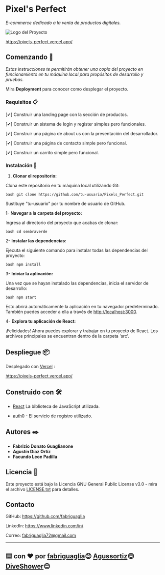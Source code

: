 # Pixel's Perfect

_E-commerce dedicado a la venta de productos digitales._

![Logo del Proyecto](./src/assets/img/logoPixelV1.png)

https://pixels-perfect.vercel.app/

## Comenzando 🚀

_Estas instrucciones te permitirán obtener una copia del proyecto en funcionamiento en tu máquina local para propósitos de desarrollo y pruebas._

Mira **Deployment** para conocer como desplegar el proyecto.


### Requisitos 📋

[✔] Construir una landing page con la sección de productos.

[✔] Construir un sistema de login y register simples pero funcionales.

[✔] Construir una página de about us con la presentación del desarrollador.

[✔] Construir una página de contacto simple pero funcional.

[✔] Construir un carrito simple pero funcional.

### Instalación 🔧

1. **Clonar el repositorio:**

Clona este repositorio en tu máquina local utilizando Git:

```bash git clone https://github.com/tu-usuario/Pixels_Perfect.git```

Sustituye "tu-usuario" por tu nombre de usuario de GitHub.

1- **Navegar a la carpeta del proyecto:**

Ingresa al directorio del proyecto que acabas de clonar:

```bash cd sembraverde```

2- **Instalar las dependencias:**

Ejecuta el siguiente comando para instalar todas las dependencias del proyecto:

```bash npm install```

3- **Iniciar la aplicación:**

Una vez que se hayan instalado las dependencias, inicia el servidor de desarrollo:

```bash npm start```

Esto abrirá automáticamente la aplicación en tu navegador predeterminado. También puedes acceder a ella a través de <http://localhost:3000>.

4- **Explora tu aplicación de React:**

¡Felicidades! Ahora puedes explorar y trabajar en tu proyecto de React. Los archivos principales se encuentran dentro de la carpeta 'src'.

## Despliegue 📦

Desplegado con [Vercel](https://vercel.com/) :

https://pixels-perfect.vercel.app/

## Construido con 🛠️

* [React](https://es.react.dev/) La biblioteca de JavaScript utilizada.

* [auth0](https://auth0.com/) - El servicio de registro utilizado.

## Autores ✒️

* **Fabrizio Donato Guaglianone** 
* **Agustín Díaz Ortíz** 
* **Facundo Leon Padilla**

## Licencia 📄

Este proyecto está bajo la Licencia GNU General Public License v3.0 - mira el archivo [LICENSE.txt](LICENSE.txt) para detalles.

## Contacto

GitHub: <https://github.com/fabriguaglia>

LinkedIn: <https://www.linkedin.com/in/>

Correo: <fabriguaglia72@gmail.com>

---
⌨️ con ❤️ por [fabriguaglia](https://github.com/fabriguaglia)😊
               [Agussortiz](https://github.com/Agussortiz)😊
               [DiveShower](https://github.com/DiveShower)😊
---
